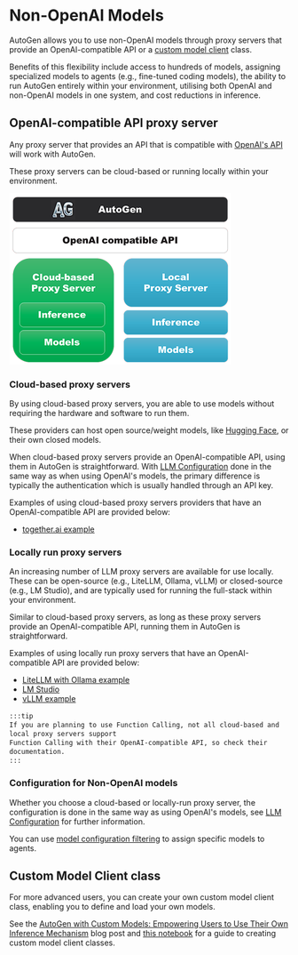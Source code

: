 # Non-OpenAI Models

AutoGen allows you to use non-OpenAI models through proxy servers that provide
an OpenAI-compatible API or a [custom model client](https://microsoft.github.io/autogen/blog/2024/01/26/Custom-Models)
class.

Benefits of this flexibility include access to hundreds of models, assigning specialized
models to agents (e.g., fine-tuned coding models), the ability to run AutoGen entirely
within your environment, utilising both OpenAI and non-OpenAI models in one system, and cost
reductions in inference.

## OpenAI-compatible API proxy server
Any proxy server that provides an API that is compatible with [OpenAI's API](https://platform.openai.com/docs/api-reference)
will work with AutoGen.

These proxy servers can be cloud-based or running locally within your environment.

![Cloud or Local Proxy Servers](images/cloudlocalproxy.png)

### Cloud-based proxy servers
By using cloud-based proxy servers, you are able to use models without requiring the hardware
and software to run them.

These providers can host open source/weight models, like [Hugging Face](https://huggingface.co/),
or their own closed models.

When cloud-based proxy servers provide an OpenAI-compatible API, using them in AutoGen
is straightforward. With [LLM Configuration](/docs/topics/llm_configuration) done in
the same way as when using OpenAI's models, the primary difference is typically the
authentication which is usually handled through an API key.

Examples of using cloud-based proxy servers providers that have an OpenAI-compatible API
are provided below:

- [together.ai example](cloud-togetherai)


### Locally run proxy servers
An increasing number of LLM proxy servers are available for use locally. These can be 
open-source (e.g., LiteLLM, Ollama, vLLM) or closed-source (e.g., LM Studio), and are
typically used for running the full-stack within your environment.

Similar to cloud-based proxy servers, as long as these proxy servers provide an
OpenAI-compatible API, running them in AutoGen is straightforward.

Examples of using locally run proxy servers that have an OpenAI-compatible API are
provided below:

- [LiteLLM with Ollama example](local-litellm-ollama)
- [LM Studio](local-lm-studio)
- [vLLM example](local-vllm)

````mdx-code-block
:::tip
If you are planning to use Function Calling, not all cloud-based and local proxy servers support
Function Calling with their OpenAI-compatible API, so check their documentation.
:::
````

### Configuration for Non-OpenAI models

Whether you choose a cloud-based or locally-run proxy server, the configuration is done in
the same way as using OpenAI's models, see [LLM Configuration](/docs/topics/llm_configuration)
for further information.

You can use [model configuration filtering](/docs/topics/llm_configuration#config-list-filtering)
to assign specific models to agents.


## Custom Model Client class
For more advanced users, you can create your own custom model client class, enabling
you to define and load your own models.

See the [AutoGen with Custom Models: Empowering Users to Use Their Own Inference Mechanism](/blog/2024/01/26/Custom-Models)
blog post and [this notebook](/docs/notebooks/agentchat_custom_model/) for a guide to creating custom model client classes.